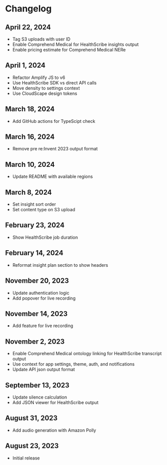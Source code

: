 # Changelog

## April 22, 2024

-   Tag S3 uploads with user ID
-   Enable Comprehend Medical for HealthScribe insights output
-   Enable pricing estimate for Comprehend Medical NERe

## April 1, 2024

-   Refactor Amplify JS to v6
-   Use HealthScribe SDK vs direct API calls
-   Move density to settings context
-   Use CloudScape design tokens

## March 18, 2024

-   Add GitHub actions for TypeScipt check

## March 16, 2024

-   Remove pre re:Invent 2023 output format

## March 10, 2024

-   Update README with available regions

## March 8, 2024

-   Set insight sort order
-   Set content type on S3 upload

## February 23, 2024

-   Show HealthScribe job duration

## February 14, 2024

-   Reformat insight plan section to show headers

## November 20, 2023

-   Update authentication logic
-   Add popover for live recording

## November 14, 2023

-   Add feature for live recording

## November 2, 2023

-   Enable Comprehend Medical ontology linking for HealthScribe transcript output
-   Use context for app settings, theme, auth, and notifications
-   Update API json output format

## September 13, 2023

-   Update silence calculation
-   Add JSON viewer for HealthScribe output

## August 31, 2023

-   Add audio generation with Amazon Polly

## August 23, 2023

-   Initial release
